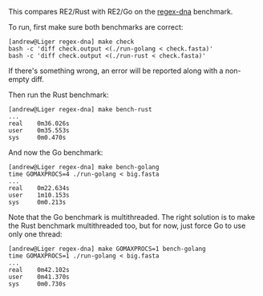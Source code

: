 This compares RE2/Rust with RE2/Go on the
[regex-dna](http://benchmarksgame.alioth.debian.org/u32/performance.php?test=regexdna)
benchmark.

To run, first make sure both benchmarks are correct:

```
[andrew@Liger regex-dna] make check
bash -c 'diff check.output <(./run-golang < check.fasta)'
bash -c 'diff check.output <(./run-rust < check.fasta)'
```

If there's something wrong, an error will be reported along with a non-empty
diff.

Then run the Rust benchmark:

```
[andrew@Liger regex-dna] make bench-rust
...
real    0m36.026s
user    0m35.553s
sys     0m0.470s
```

And now the Go benchmark:

```
[andrew@Liger regex-dna] make bench-golang
time GOMAXPROCS=4 ./run-golang < big.fasta
...
real    0m22.634s
user    1m10.153s
sys     0m0.213s
```

Note that the Go benchmark is multithreaded. The right solution is to make the
Rust benchmark multithreaded too, but for now, just force Go to use only one
thread:

```
[andrew@Liger regex-dna] make GOMAXPROCS=1 bench-golang
time GOMAXPROCS=1 ./run-golang < big.fasta
...
real    0m42.102s
user    0m41.370s
sys     0m0.730s
```

